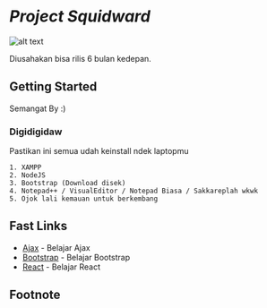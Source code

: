 # _Project Squidward_
![alt text](https://github.com/okuruu/Squidward/blob/master/Resources/gmbr.jpg)

Diusahakan bisa rilis 6 bulan kedepan.

## Getting Started

Semangat By :)

### Digidigidaw

Pastikan ini semua udah keinstall ndek laptopmu

```
1. XAMPP
2. NodeJS
3. Bootstrap (Download disek)
4. Notepad++ / VisualEditor / Notepad Biasa / Sakkareplah wkwk
5. Ojok lali kemauan untuk berkembang
```

## Fast Links

* [Ajax](https://sekolahkoding.com/kelas/tag/ajax) - Belajar Ajax
* [Bootstrap](https://www.malasngoding.com/tag/tutorial-bootstrap-bahasa-indonesia-untuk-pemula/) - Belajar Bootstrap
* [React](https://www.kodingindonesia.com/react-js-dan-installasi/) - Belajar React

## Footnote
